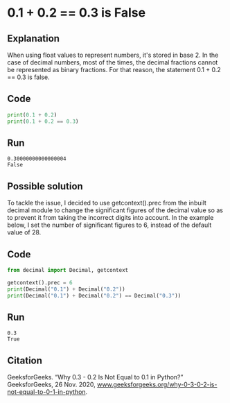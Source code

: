 # 0.1 + 0.2 == 0.3 is False

## Explanation
When using float values to represent numbers, it's stored in base 2. In the case of decimal numbers, most of the times, the decimal fractions cannot be represented as binary fractions. For that reason, the statement 0.1 + 0.2 == 0.3 is false.

## Code
``` python
print(0.1 + 0.2)
print(0.1 + 0.2 == 0.3)

```

## Run
```
0.30000000000000004
False

```

## Possible solution
To tackle the issue, I decided to use getcontext().prec from the inbuilt decimal module to change the significant figures of the decimal value so as to prevent it from taking the incorrect digits into account. In the example below, I set the number of significant figures to 6, instead of the default value of 28.

## Code
``` python
from decimal import Decimal, getcontext

getcontext().prec = 6
print(Decimal("0.1") + Decimal("0.2"))
print(Decimal("0.1") + Decimal("0.2") == Decimal("0.3"))

```

## Run
```
0.3
True

```

## Citation
GeeksforGeeks. “Why 0.3 - 0.2 Is Not Equal to 0.1 in Python?” GeeksforGeeks, 26 Nov. 2020, www.geeksforgeeks.org/why-0-3-0-2-is-not-equal-to-0-1-in-python.
